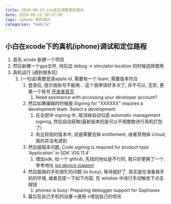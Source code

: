 ```yaml
---
title: 2019-09-12-iso定位调整真机调试
date: 2019-09-12 10:37:50
tags: iphone 真机调试
categories: "mobile"
---
```


## 小白在xcode下的真机(iphone)调试和定位路程

1. 首先 xcode 新建一个项目
2. 然后新建一个gpx文件, 待后边 debug -> simulator location 的时候选择使用
3. 真机运行 (遇到很多坑)
   1. (一句话)需要登录apple id, 需要有一个 team, 需要版本符合
      1. 登录后, 提示我账号不能用... 这个我申请好多次了, 并不可以, 无奈, 更换一个账号 [开发者首页](https://developer.apple.com/account )
         1. Need assistance with accessing your developer account?
      2. 然后如果编辑的时候报 Signing for "XXXXXX" requires a development team. Select a development
         1. 在全部中 signing 中, 取消掉自动勾选 automatic management signing, 然后自动获取(最新版本的是可以不用整数进行真机打包了)
         2. 有比较低的版本中, 说是需要去掉 entitlement, 或者禁用掉 icloud, 我的并没有遇到
      3. 然后报版本问题, Code signing is required for product type 'Application' in SDK 'iOS 11.4'
         1. 增加sdk, 给一个 github, 先找的地址是不行的, 我只好更换了一个. 参考地址 [ios device support](https://github.com/filsv/iPhoneOSDeviceSupport)
      4. 然后报我的手机很忙的问题 (is busy), 等待就好了. 其实是在准备我手机的环境, 或者百度一下如下内容, 在 window 中进行手动触发下点击按钮
         1. phonex is busy: Preparing debugger support for Qsphonex
      5. 最后在自己手机的设置->通用->增加自己的信任
